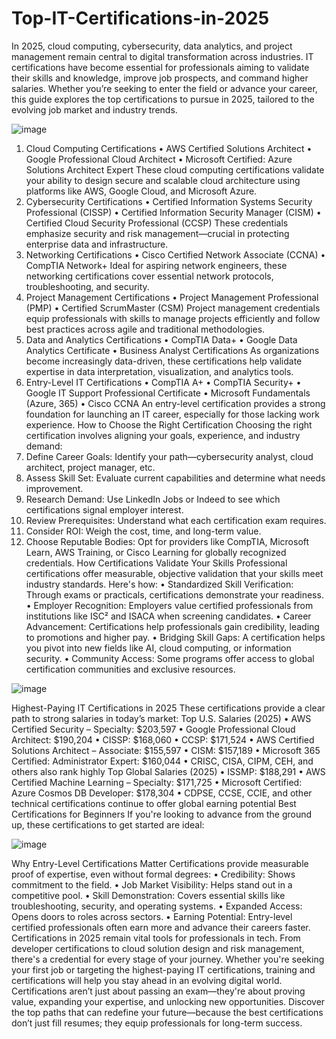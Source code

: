 # Top-IT-Certifications-in-2025

In 2025, cloud computing, cybersecurity, data analytics, and project management remain central to digital transformation across industries. IT certifications have become essential for professionals aiming to validate their skills and knowledge, improve job prospects, and command higher salaries.
Whether you’re seeking to enter the field or advance your career, this guide explores the top certifications to pursue in 2025, tailored to the evolving job market and industry trends.

![image](https://github.com/user-attachments/assets/a50cd106-cb63-446a-a736-1ac0adaaa355)

1. Cloud Computing Certifications
•	AWS Certified Solutions Architect
•	Google Professional Cloud Architect
•	Microsoft Certified: Azure Solutions Architect Expert
These cloud computing certifications validate your ability to design secure and scalable cloud architecture using platforms like AWS, Google Cloud, and Microsoft Azure.
2. Cybersecurity Certifications
•	Certified Information Systems Security Professional (CISSP)
•	Certified Information Security Manager (CISM)
•	Certified Cloud Security Professional (CCSP)
These credentials emphasize security and risk management—crucial in protecting enterprise data and infrastructure.
3. Networking Certifications
•	Cisco Certified Network Associate (CCNA)
•	CompTIA Network+
Ideal for aspiring network engineers, these networking certifications cover essential network protocols, troubleshooting, and security.
4. Project Management Certifications
•	Project Management Professional (PMP)
•	Certified ScrumMaster (CSM)
Project management credentials equip professionals with skills to manage projects efficiently and follow best practices across agile and traditional methodologies.
5. Data and Analytics Certifications
•	CompTIA Data+
•	Google Data Analytics Certificate
•	Business Analyst Certifications
As organizations become increasingly data-driven, these certifications help validate expertise in data interpretation, visualization, and analytics tools.
6. Entry-Level IT Certifications
•	CompTIA A+
•	CompTIA Security+
•	Google IT Support Professional Certificate
•	Microsoft Fundamentals (Azure, 365)
•	Cisco CCNA
An entry-level certification provides a strong foundation for launching an IT career, especially for those lacking work experience.
How to Choose the Right Certification
Choosing the right certification involves aligning your goals, experience, and industry demand:
1.	Define Career Goals: Identify your path—cybersecurity analyst, cloud architect, project manager, etc.
2.	Assess Skill Set: Evaluate current capabilities and determine what needs improvement.
3.	Research Demand: Use LinkedIn Jobs or Indeed to see which certifications signal employer interest.
4.	Review Prerequisites: Understand what each certification exam requires.
5.	Consider ROI: Weigh the cost, time, and long-term value.
6.	Choose Reputable Bodies: Opt for providers like CompTIA, Microsoft Learn, AWS Training, or Cisco Learning for globally recognized credentials.
How Certifications Validate Your Skills
Professional certifications offer measurable, objective validation that your skills meet industry standards. Here's how:
•	Standardized Skill Verification: Through exams or practicals, certifications demonstrate your readiness.
•	Employer Recognition: Employers value certified professionals from institutions like ISC² and ISACA when screening candidates.
•	Career Advancement: Certifications help professionals gain credibility, leading to promotions and higher pay.
•	Bridging Skill Gaps: A certification helps you pivot into new fields like AI, cloud computing, or information security.
•	Community Access: Some programs offer access to global certification communities and exclusive resources.

![image](https://github.com/user-attachments/assets/cfb59558-5d0f-4e60-8e62-3cac995f6f5a)

Highest-Paying IT Certifications in 2025
These certifications provide a clear path to strong salaries in today’s market:
Top U.S. Salaries (2025)
•	AWS Certified Security – Specialty: $203,597
•	Google Professional Cloud Architect: $190,204
•	CISSP: $168,060
•	CCSP: $171,524
•	AWS Certified Solutions Architect – Associate: $155,597
•	CISM: $157,189
•	Microsoft 365 Certified: Administrator Expert: $160,044
•	CRISC, CISA, CIPM, CEH, and others also rank highly
Top Global Salaries (2025)
•	ISSMP: $188,291
•	AWS Certified Machine Learning – Specialty: $171,725
•	Microsoft Certified: Azure Cosmos DB Developer: $178,304
•	CDPSE, CCSE, CCIE, and other technical certifications continue to offer global earning potential
Best Certifications for Beginners
If you're looking to advance from the ground up, these certifications to get started are ideal:

![image](https://github.com/user-attachments/assets/754726f2-34b8-44fd-8ffc-cdc55707424e)

Why Entry-Level Certifications Matter
Certifications provide measurable proof of expertise, even without formal degrees:
•	Credibility: Shows commitment to the field.
•	Job Market Visibility: Helps stand out in a competitive pool.
•	Skill Demonstration: Covers essential skills like troubleshooting, security, and operating systems.
•	Expanded Access: Opens doors to roles across sectors.
•	Earning Potential: Entry-level certified professionals often earn more and advance their careers faster.
Certifications in 2025 remain vital tools for professionals in tech. From developer certifications to cloud solution design and risk management, there's a credential for every stage of your journey.
Whether you're seeking your first job or targeting the highest-paying IT certifications, training and certifications will help you stay ahead in an evolving digital world.
Certifications aren’t just about passing an exam—they're about proving value, expanding your expertise, and unlocking new opportunities.
Discover the top paths that can redefine your future—because the best certifications don’t just fill resumes; they equip professionals for long-term success.





